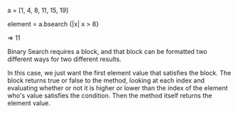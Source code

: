a = [1, 4, 8, 11, 15, 19]

element = a.bsearch {|x| x > 8}

=> 11

Binary Search requires a block, and that block can be formatted two different
ways for two different results.

In this case, we just want the first element value that satisfies the block.
The block returns true or false to the method, looking at each index and
evaluating whether or not it is higher or lower than the index of the element
who's value satisfies the condition. Then the method itself returns the element 
value.
